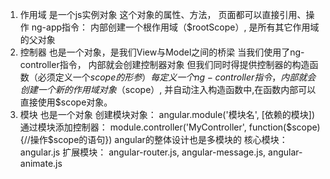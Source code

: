 1. 作用域
	 是一个js实例对象
	 这个对象的属性、方法， 页面都可以直接引用、操作
	 ng-app指令： 内部创建一个根作用域（$rootScope）, 是所有其它作用域的父对象
2. 控制器
	 也是一个对象，是我们View与Model之间的桥梁
	 当我们使用了ng-controller指令， 内部就会创建控制器对象
	 但我们同时得提供控制器的构造函数（必须定义一个$scope的形参）
	 每定义一个ng-controller指令， 内部就会创建一个新的作用域对象（$scope）, 并自动注入构造函数中,在函数内部可以直接使用$scope对象。
3. 模块
	 也是一个对象
	 创建模块对象： angular.module('模块名', [依赖的模块])
	 通过模块添加控制器：
	     module.controller('MyController', function($scope){//操作$scope的语句})
	 angular的整体设计也是多模块的
		 核心模块： angular.js
		 扩展模块： angular-router.js, angular-message.js, angular-animate.js
